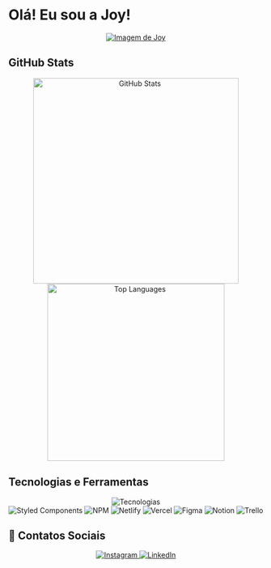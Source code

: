 # Olá! Eu sou a Joy!

<div align="center">
  <a href="https://imgur.com/OS0TQPe">
    <img src="https://i.imgur.com/OS0TQPet.png" alt="Imagem de Joy" title="source: imgur.com" />
  </a>
</div>

## GitHub Stats
<div align="center">
  <img src="https://github-readme-stats.vercel.app/api?username=JoyAssis&custom_title=Github+Stats&bg_color=00000000&hide_border=true&show_icons=true&text_color=667799&title_color=388286&icon_color=388286" alt="GitHub Stats" width="406" />
  <img src="https://github-readme-stats.vercel.app/api/top-langs/?username=JoyAssis&layout=compact&hide_border=true&bg_color=00000000&text_color=667799&custom_title=Top+Languages&title_color=388286" alt="Top Languages" width="350" />
</div>

## Tecnologias e Ferramentas
<div align="center">
  <img src="https://skillicons.dev/icons?i=html,css,js,react,java,nodejs,py" alt="Tecnologias" /><br>
  <img src="https://img.shields.io/badge/styled--components-DB7093?style=for-the-badge&logo=styled-components&logoColor=white" alt="Styled Components" />
  <img src="https://img.shields.io/badge/NPM-%23000000.svg?style=for-the-badge&logo=npm&logoColor=white" alt="NPM" />
  <img src="https://img.shields.io/badge/netlify-%23000000.svg?style=for-the-badge&logo=netlify&logoColor=#00C7B7" alt="Netlify" />
  <img src="https://img.shields.io/badge/vercel-%23000000.svg?style=for-the-badge&logo=vercel&logoColor=white" alt="Vercel" />
  <img src="https://img.shields.io/badge/figma-%23F24E1E.svg?style=for-the-badge&logo=figma&logoColor=white" alt="Figma" />
  <img src="https://img.shields.io/badge/Notion-%23000000.svg?style=for-the-badge&logo=notion&logoColor=white" alt="Notion" />
  <img src="https://img.shields.io/badge/Trello-%23026AA7.svg?style=for-the-badge&logo=Trello&logoColor=white" alt="Trello" />
</div>

## 📮 Contatos Sociais
<div align="center">
  <a href="https://www.instagram.com/imjoyassis/" target="_blank">
    <img src="https://img.shields.io/badge/Instagram-E4405F?style=for-the-badge&logo=instagram&logoColor=white" alt="Instagram">
  </a>
  <a href="https://www.linkedin.com/in/joyce-assis-31a100179/" target="_blank">
    <img src="https://img.shields.io/badge/LinkedIn-0077B5?style=for-the-badge&logo=linkedin&logoColor=white" alt="LinkedIn">
  </a>
</div>

